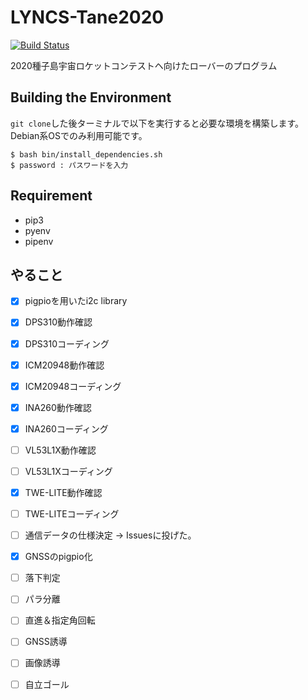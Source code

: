 # LYNCS-Tane2020
[![Build Status](https://travis-ci.org/LYNCS-Keio/LYNCS-Tane2020.svg?branch=master)](https://travis-ci.org/LYNCS-Keio/LYNCS-Tane2020)

2020種子島宇宙ロケットコンテストヘ向けたローバーのプログラム

## Building the Environment

`git clone`した後ターミナルで以下を実行すると必要な環境を構築します。Debian系OSでのみ利用可能です。

```
$ bash bin/install_dependencies.sh
$ password : パスワードを入力
```

## Requirement

- pip3
- pyenv
- pipenv

## やること
- [x] pigpioを用いたi2c library
- [x] DPS310動作確認
- [x] DPS310コーディング
- [x] ICM20948動作確認
- [x] ICM20948コーディング
- [x] INA260動作確認
- [x] INA260コーディング
- [ ] VL53L1X動作確認
- [ ] VL53L1Xコーディング
- [x] TWE-LITE動作確認
- [ ] TWE-LITEコーディング
- [ ] 通信データの仕様決定 -> Issuesに投げた。
- [x] GNSSのpigpio化
- [ ] 落下判定
- [ ] パラ分離
- [ ] 直進＆指定角回転
- [ ] GNSS誘導
- [ ] 画像誘導
- [ ] 自立ゴール

